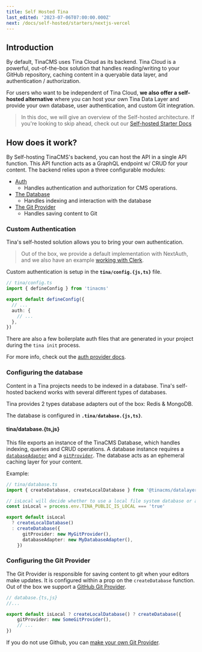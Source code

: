 ```yaml
---
title: Self Hosted Tina
last_edited: '2023-07-06T07:00:00.000Z'
next: /docs/self-hosted/starters/nextjs-vercel
---
```


## Introduction

By default, TinaCMS uses Tina Cloud as its backend. Tina Cloud is a powerful, out-of-the-box solution that handles reading/writing to your GitHub repository, caching content in a queryable data layer, and authentication / authorization.

For users who want to be independent of Tina Cloud, **we also offer a self-hosted alternative** where you can host your own Tina Data Layer and provide your own database, user authentication, and custom Git integration.

> In this doc, we will give an overview of the Self-hosted architecture. If you're looking to skip ahead, check out our [Self-hosted Starter Docs](/docs/self-hosted/starters/overview/)

## How does it work?

By Self-hosting TinaCMS's backend, you can host the API in a single API function. This API function acts as a GraphQL endpoint w/ CRUD for your content. The backend relies upon a three configurable modules:

- [Auth](/docs/self-hosted/authentication/overview)
  - Handles authentication and authorization for CMS operations.
- [The Database](/docs/reference/self-hosted/database-adapter/overview)
  - Handles indexing and interaction with the database
- [The Git Provider](/docs/reference/self-hosted/git-provider/overview)
  - Handles saving content to Git

### Custom Authentication

Tina's self-hosted solution allows you to bring your own authentication.

> Out of the box, we provide a default implementation with NextAuth, and we also have an example [working with Clerk](https://github.com/tinacms/tina-cloud-starter-self-hosted-clerk).

Custom authentication is setup in the **`tina/config.{js,ts}`** file.

```ts
// tina/config.ts
import { defineConfig } from 'tinacms'

export default defineConfig({
  // ...
  auth: {
    // ...
  },
})
```

There are also a few boilerplate auth files that are generated in your project during the `tina init` process.

For more info, check out the [auth provider docs](/docs/reference/self-hosted/authentication-provider/overview/).

### Configuring the database

Content in a Tina projects needs to be indexed in a database. Tina's self-hosted backend works with several different types of databases.

Tina provides 2 types database adapters out of the box: Redis & MongoDB.

The database is configured in **`.tina/database.{js,ts}`**.

#### tina/database.{ts,js}

This file exports an instance of the TinaCMS Database, which handles indexing, queries and CRUD operations. A database instance requires a [`databaseAdapter`](/docs/reference/self-hosted/database-adapter/overview/) and a [`gitProvider`](/docs/reference/self-hosted/git-provider/overview/). The database acts as an ephemeral caching layer for your content.

Example:

```ts
// tina/database.ts
import { createDatabase, createLocalDatabase } from '@tinacms/datalayer'

// isLocal will decide whether to use a local file system database or a remote database
const isLocal = process.env.TINA_PUBLIC_IS_LOCAL === 'true'

export default isLocal
  ? createLocalDatabase()
  : createDatabase({
      gitProvider: new MyGitProvider(),
      databaseAdapter: new MyDatabaseAdapter(),
    })
```

### Configuring the Git Provider

The Git Provider is responsible for saving content to git when your editors make updates. It is configured within a prop on the `createDatabase` function. Out of the box we support a [GitHub Git Provider](/docs/reference/self-hosted/git-provider/github).

```ts
// database.{ts,js}
//...

export default isLocal ? createLocalDatabase() ? createDatabase({
    gitProvider: new SomeGitProvider(),
    // ...
})
```

If you do not use Github, you can [make your own Git Provider](/docs/reference/self-hosted/git-provider/make-your-own).
